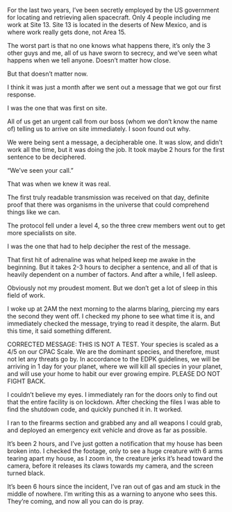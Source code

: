 For the last two years, I’ve been secretly employed by the US government for locating and retrieving alien spacecraft. Only 4 people including me work at Site 13. Site 13 is located in the deserts of New Mexico, and is where work really gets done, not Area 15. 

The worst part is that no one knows what happens there, it’s only the 3 other guys and me, all of us have sworn to secrecy, and we’ve seen what happens when we tell anyone. Doesn’t matter how close. 

But that doesn’t matter now.

I think it was just a month after we sent out a message that we got our first response.

I was the one that was first on site.

All of us get an urgent call from our boss (whom we don’t know the name of) telling us to arrive on site immediately. I soon found out why.

We were being sent a message, a decipherable one. It was slow, and didn’t work all the time, but it was doing the job. It took maybe 2 hours for the first sentence to be deciphered.

“We’ve seen your call.”

That was when we knew it was real.

The first truly readable transmission was received on that day, definite proof that there was organisms in the universe that could comprehend things like we can.

The protocol fell under a level 4, so the three crew members went out to get more specialists on site.

I was the one that had to help decipher the rest of the message.

That first hit of adrenaline was what helped keep me awake in the beginning. But it takes 2-3 hours to decipher a sentence, and all of that is heavily dependent on a number of factors. And after a while, I fell asleep. 

Obviously not my proudest moment. But we don’t get a lot of sleep in this field of work.

I woke up at 2AM the next morning to the alarms blaring, piercing my ears the second they went off. I checked my phone to see what time it is, and immediately checked the message, trying to read it despite, the alarm. But this time, it said something different.

CORRECTED MESSAGE: 
THIS IS NOT A TEST. Your species is scaled as a 4/5 on our CPAC Scale. We are the dominant species, and therefore, must not let any threats go by. In accordance to the EDPK guidelines, we will be arriving in 1 day for your planet, where we will kill all species in your planet, and will use your home to habit our ever growing empire. PLEASE DO NOT FIGHT BACK.

I couldn’t believe my eyes. I immediately ran for the doors only to find out that the entire facility is on lockdown. After checking the files I was able to find the shutdown code, and quickly punched it in. It worked.

I ran to the firearms section and grabbed any and all weapons I could grab, and deployed an emergency exit vehicle and drove as far as possible. 

It’s been 2 hours, and I’ve just gotten a notification that my house has been broken into. I checked the footage, only to see a huge creature with 6 arms tearing apart my house, as I zoom in, the creature jerks it’s head toward the camera, before it releases its claws towards my camera, and the screen turned black.

It’s been 6 hours since the incident, I’ve ran out of gas and am stuck in the middle of nowhere. I’m writing this as a warning to anyone who sees this. They’re coming, and now all you can do is pray.